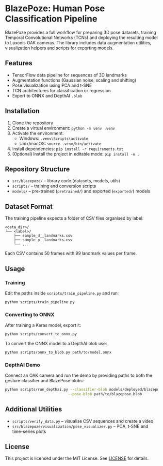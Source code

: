 # BlazePoze: Human Pose Classification Pipeline

BlazePoze provides a full workflow for preparing 3D pose datasets, training Temporal Convolutional Networks (TCNs) and deploying the resulting model to Luxonis OAK cameras. The library includes data augmentation utilities, visualization helpers and scripts for exporting models.

## Features

- TensorFlow data pipeline for sequences of 3D landmarks
- Augmentation functions (Gaussian noise, scaling and shifting)
- Pose visualization using PCA and t-SNE
- TCN architectures for classification or regression
- Export to ONNX and DepthAI `.blob`

## Installation

1. Clone the repository
2. Create a virtual environment: `python -m venv .venv`
3. Activate the environment:
   - Windows: `.venv\Scripts\activate`
   - Unix/macOS: `source .venv/bin/activate`
4. Install dependencies: `pip install -r requirements.txt`
5. (Optional) Install the project in editable mode: `pip install -e .`

## Repository Structure

- `src/blazepoze/` – library code (datasets, models, utils)
- `scripts/` – training and conversion scripts
- `models/` – pre-trained (`pretrained/`) and exported (`exported/`) models

## Dataset Format

The training pipeline expects a folder of CSV files organised by label:

```
<data_dir>/
└── <label>/
    ├── sample_d__landmarks.csv
    ├── sample_p__landmarks.csv
    └── ...
```

Each CSV contains 50 frames with 99 landmark values per frame.

## Usage

### Training
Edit the paths inside `scripts/train_pipeline.py` and run:

```bash
python scripts/train_pipeline.py
```

### Converting to ONNX
After training a Keras model, export it:

```bash
python scripts/convert_to_onnx.py
```

To convert the ONNX model to a DepthAI blob use:

```bash
python scripts/onnx_to_blob.py path/to/model.onnx
```

### DepthAI Demo
Connect an OAK camera and run the demo by providing paths to both the
gesture classifier and BlazePose blobs:

```bash
python scripts/run_depthai.py --classifier-blob models/deployed/blazepose.blob \
                             --pose-blob path/to/blazepose.blob
```

## Additional Utilities

- `scripts/verify_data.py` – visualise CSV sequences and create a video
- `src/blazepoze/visualization/pose_visualizer.py` – PCA, t-SNE and time-series plots

## License

This project is licensed under the MIT License. See [LICENSE](LICENSE) for details.
